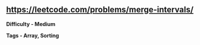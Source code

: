 ## https://leetcode.com/problems/merge-intervals/

**Difficulty - Medium**

**Tags - Array, Sorting**

